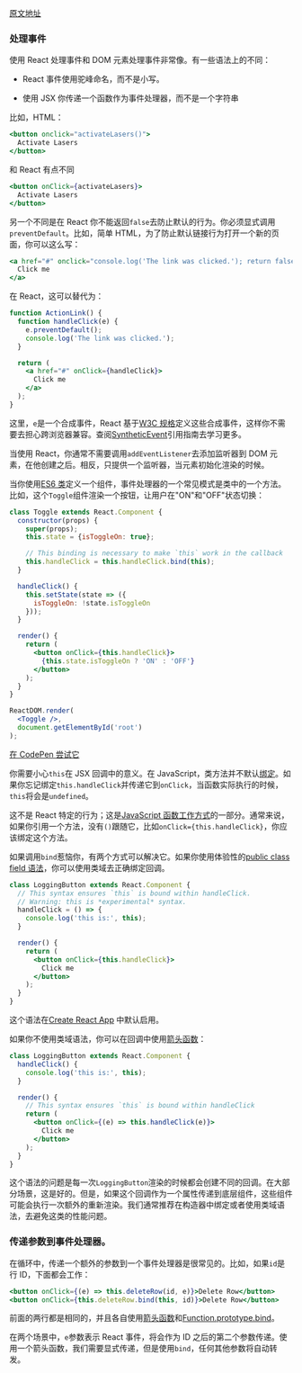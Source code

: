 [原文地址](https://reactjs.org/docs/handling-events.html)
### 处理事件

使用 React 处理事件和 DOM 元素处理事件非常像。有一些语法上的不同：

- React 事件使用驼峰命名，而不是小写。

- 使用 JSX 你传递一个函数作为事件处理器，而不是一个字符串

比如，HTML：
```jsx harmony
<button onclick="activateLasers()">
  Activate Lasers
</button>
```
和 React 有点不同
```jsx harmony
<button onClick={activateLasers}>
  Activate Lasers
</button>
```
另一个不同是在 React 你不能返回`false`去防止默认的行为。你必须显式调用`preventDefault`。比如，简单 HTML，为了防止默认链接行为打开一个新的页面，你可以这么写：
```jsx harmony
<a href="#" onclick="console.log('The link was clicked.'); return false">
  Click me
</a>
```
在 React，这可以替代为：
```jsx harmony
function ActionLink() {
  function handleClick(e) {
    e.preventDefault();
    console.log('The link was clicked.');
  }

  return (
    <a href="#" onClick={handleClick}>
      Click me
    </a>
  );
}
```
这里，`e`是一个合成事件，React 基于[W3C 规格](https://www.w3.org/TR/DOM-Level-3-Events/)定义这些合成事件，这样你不需要去担心跨浏览器兼容。查阅[SyntheticEvent](https://reactjs.org/docs/events.html)引用指南去学习更多。

当使用 React，你通常不需要调用`addEventListener`去添加监听器到 DOM 元素，在他创建之后。相反，只提供一个监听器，当元素初始化渲染的时候。

当你使用[ES6 类](https://developer.mozilla.org/en/docs/Web/JavaScript/Reference/Classes)定义一个组件，事件处理器的一个常见模式是类中的一个方法。比如，这个`Toggle`组件渲染一个按钮，让用户在"ON"和"OFF"状态切换：
```jsx harmony
class Toggle extends React.Component {
  constructor(props) {
    super(props);
    this.state = {isToggleOn: true};

    // This binding is necessary to make `this` work in the callback
    this.handleClick = this.handleClick.bind(this);
  }

  handleClick() {
    this.setState(state => ({
      isToggleOn: !state.isToggleOn
    }));
  }

  render() {
    return (
      <button onClick={this.handleClick}>
        {this.state.isToggleOn ? 'ON' : 'OFF'}
      </button>
    );
  }
}

ReactDOM.render(
  <Toggle />,
  document.getElementById('root')
);
```
[在 CodePen 尝试它](https://codepen.io/gaearon/pen/xEmzGg?editors=0010)

你需要小心`this`在 JSX 回调中的意义。在 JavaScript，类方法并不默认[绑定](https://developer.mozilla.org/en/docs/Web/JavaScript/Reference/Global_objects/Function/bind)。如果你忘记绑定`this.handleClick`并传递它到`onClick`，当函数实际执行的时候，`this`将会是`undefined`。

这不是 React 特定的行为；这是[JavaScript 函数工作方式](https://www.smashingmagazine.com/2014/01/understanding-javascript-function-prototype-bind/)的一部分。通常来说，如果你引用一个方法，没有`()`跟随它，比如`onClick={this.handleClick}`，你应该绑定这个方法。

如果调用`bind`惹恼你，有两个方式可以解决它。如果你使用体验性的[public class field 语法](https://babeljs.io/docs/plugins/transform-class-properties/)，你可以使用类域去正确绑定回调。

```jsx harmony
class LoggingButton extends React.Component {
  // This syntax ensures `this` is bound within handleClick.
  // Warning: this is *experimental* syntax.
  handleClick = () => {
    console.log('this is:', this);
  }

  render() {
    return (
      <button onClick={this.handleClick}>
        Click me
      </button>
    );
  }
}
```
这个语法在[Create React App](https://github.com/facebookincubator/create-react-app) 中默认启用。

如果你不使用类域语法，你可以在回调中使用[箭头函数](https://developer.mozilla.org/en/docs/Web/JavaScript/Reference/Functions/Arrow_functions)：
```jsx harmony
class LoggingButton extends React.Component {
  handleClick() {
    console.log('this is:', this);
  }

  render() {
    // This syntax ensures `this` is bound within handleClick
    return (
      <button onClick={(e) => this.handleClick(e)}>
        Click me
      </button>
    );
  }
}
```
这个语法的问题是每一次`LoggingButton`渲染的时候都会创建不同的回调。在大部分场景，这是好的。但是，如果这个回调作为一个属性传递到底层组件，这些组件可能会执行一次额外的重新渲染。我们通常推荐在构造器中绑定或者使用类域语法，去避免这类的性能问题。


### 传递参数到事件处理器。

在循环中，传递一个额外的参数到一个事件处理器是很常见的。比如，如果`id`是行 ID，下面都会工作：
```jsx harmony
<button onClick={(e) => this.deleteRow(id, e)}>Delete Row</button>
<button onClick={this.deleteRow.bind(this, id)}>Delete Row</button>
```
前面的两行都是相同的，并且各自使用[箭头函数](https://developer.mozilla.org/en-US/docs/Web/JavaScript/Reference/Functions/Arrow_functions)和[Function.prototype.bind](https://developer.mozilla.org/en-US/docs/Web/JavaScript/Reference/Global_objects/Function/bind)。

在两个场景中，`e`参数表示 React 事件，将会作为 ID 之后的第二个参数传递。使用一个箭头函数，我们需要显式传递，但是使用`bind`，任何其他参数将自动转发。












